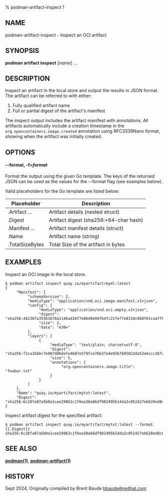 % podman-artifact-inspect 1

## NAME
podman\-artifact\-inspect - Inspect an OCI artifact

## SYNOPSIS
**podman artifact inspect** [*name*] ...

## DESCRIPTION

Inspect an artifact in the local store and output the results in JSON format.
The artifact can be referred to with either:

1. Fully qualified artifact name
2. Full or partial digest of the artifact's manifest

The inspect output includes the artifact manifest with annotations. All artifacts
automatically include a creation timestamp in the `org.opencontainers.image.created`
annotation using RFC3339Nano format, showing when the artifact was initially created.

## OPTIONS

#### **--format**, **-f**=*format*

Format the output using the given Go template.
The keys of the returned JSON can be used as the values for the --format flag (see examples below).

Valid placeholders for the Go template are listed below:

| **Placeholder**          | **Description**                                    |
| ------------------------ | -------------------------------------------------- |
| .Artifact ...            | Artifact details (nested struct)                   |
| .Digest                  | Artifact digest (sha256:+64-char hash)             |
| .Manifest ...            | Artifact manifest details (struct)                 |
| .Name                    | Artifact name (string)                             |
| .TotalSizeBytes          | Total Size of the artifact in bytes                |

## EXAMPLES

Inspect an OCI image in the local store.

```shell
$ podman artifact inspect quay.io/myartifact/myml:latest
{
     "Manifest": {
          "schemaVersion": 2,
          "mediaType": "application/vnd.oci.image.manifest.v1+json",
          "config": {
               "mediaType": "application/vnd.oci.empty.v1+json",
               "digest": "sha256:44136fa355b3678a1146ad16f7e8649e94fb4fc21fe77e8310c060f61caaff8a",
               "size": 2,
               "data": "e30="
          },
          "layers": [
               {
                    "mediaType": "text/plain; charset=utf-8",
                    "digest": "sha256:f2ca1bb6c7e907d06dafe4687e579fce76b37e4e93b7605022da52e6ccc26fd2",
                    "size": 5,
                    "annotations": {
                         "org.opencontainers.image.title": "foobar.txt"
                    }
               }
          ]
     },
     "Name": "quay.io/myartifact/mytxt:latest",
     "Digest": "sha256:6c28fa07a5b0a1cee29862c1f6ea38a66df982495b14da2c052427eb628ed8c6"
}
```

Inspect artifact digest for the specified artifact:

```shell
$ podman artifact inspect quay.io/myartifact/mytxt:latest --format {{.Digest}}
sha256:6c28fa07a5b0a1cee29862c1f6ea38a66df982495b14da2c052427eb628ed8c6
```

## SEE ALSO
**[podman(1)](podman.1.md)**, **[podman-artifact(1)](podman-artifact.1.md)**

## HISTORY
Sept 2024, Originally compiled by Brent Baude <bbaude@redhat.com>
